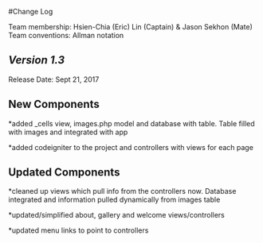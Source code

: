 #Change Log

Team membership:  Hsien-Chia (Eric) Lin (Captain) & Jason Sekhon (Mate)  
Team conventions: Allman notation 

## *Version 1.3*

Release Date: Sept 21, 2017

## New Components

*added _cells view, images.php model and database with table. Table filled with images and integrated with app

*added codeigniter to the project and controllers with views for each page
    
## Updated Components

*cleaned up views which pull info from the controllers now. Database integrated and information pulled dynamically from images table

*updated/simplified about, gallery and welcome views/controllers

*updated menu links to point to controllers
